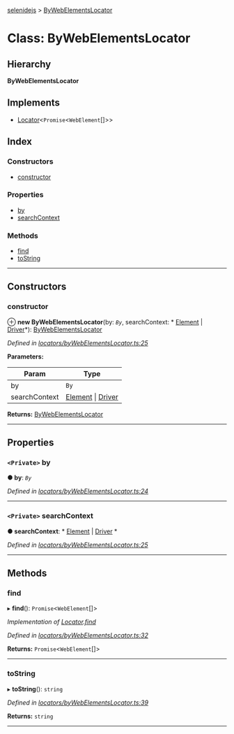 [selenidejs](../README.md) > [ByWebElementsLocator](../classes/bywebelementslocator.md)

# Class: ByWebElementsLocator

## Hierarchy

**ByWebElementsLocator**

## Implements

* [Locator](../interfaces/locator.md)<`Promise`<`WebElement`[]>>

## Index

### Constructors

* [constructor](bywebelementslocator.md#constructor)

### Properties

* [by](bywebelementslocator.md#by)
* [searchContext](bywebelementslocator.md#searchcontext)

### Methods

* [find](bywebelementslocator.md#find)
* [toString](bywebelementslocator.md#tostring)

---

## Constructors

<a id="constructor"></a>

###  constructor

⊕ **new ByWebElementsLocator**(by: *`By`*, searchContext: * [Element](element.md) &#124; [Driver](driver.md)*): [ByWebElementsLocator](bywebelementslocator.md)

*Defined in [locators/byWebElementsLocator.ts:25](https://github.com/KnowledgeExpert/selenidejs/blob/647b1e4/lib/locators/byWebElementsLocator.ts#L25)*

**Parameters:**

| Param | Type |
| ------ | ------ |
| by | `By` |
| searchContext |  [Element](element.md) &#124; [Driver](driver.md)|

**Returns:** [ByWebElementsLocator](bywebelementslocator.md)

___

## Properties

<a id="by"></a>

### `<Private>` by

**● by**: *`By`*

*Defined in [locators/byWebElementsLocator.ts:24](https://github.com/KnowledgeExpert/selenidejs/blob/647b1e4/lib/locators/byWebElementsLocator.ts#L24)*

___
<a id="searchcontext"></a>

### `<Private>` searchContext

**● searchContext**: * [Element](element.md) &#124; [Driver](driver.md)
*

*Defined in [locators/byWebElementsLocator.ts:25](https://github.com/KnowledgeExpert/selenidejs/blob/647b1e4/lib/locators/byWebElementsLocator.ts#L25)*

___

## Methods

<a id="find"></a>

###  find

▸ **find**(): `Promise`<`WebElement`[]>

*Implementation of [Locator](../interfaces/locator.md).[find](../interfaces/locator.md#find)*

*Defined in [locators/byWebElementsLocator.ts:32](https://github.com/KnowledgeExpert/selenidejs/blob/647b1e4/lib/locators/byWebElementsLocator.ts#L32)*

**Returns:** `Promise`<`WebElement`[]>

___
<a id="tostring"></a>

###  toString

▸ **toString**(): `string`

*Defined in [locators/byWebElementsLocator.ts:39](https://github.com/KnowledgeExpert/selenidejs/blob/647b1e4/lib/locators/byWebElementsLocator.ts#L39)*

**Returns:** `string`

___

